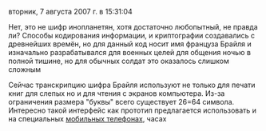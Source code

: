 вторник, 7 августа 2007 г. в 15:31:04

Нет, это не шифр инопланетян, хотя достаточно любопытный, не правда ли? Способы кодирования информации, и криптографии создавались с древнейших времён, но для данный код носит имя француза Брайля и изначально разрабатывался для военных целей для общения ночью в полной тишине, но для обычных солдат это оказалось слишком сложным

Сейчас транскрипцию шифра Брайля используют не только для печати книг для слепых но и для чтения с экранов компьютера. Из-за ограничения размера "буквы" всего существует 26=64 символа. Интересно такой интерфейс как прототип предлагается использовать и на специальных [мобильных телефонах](http://images.businessweek.com/ss/06/06/idea2006/source/45.htm), часах